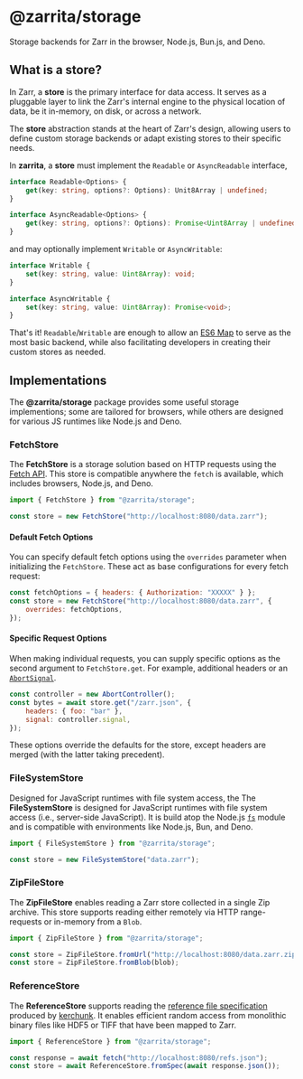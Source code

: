 # @zarrita/storage

Storage backends for Zarr in the browser, Node.js, Bun.js, and Deno.

## What is a store?

In Zarr, a **store** is the primary interface for data access. It serves as a
pluggable layer to link the Zarr's internal engine to the physical location of
data, be it in-memory, on disk, or across a network.

The **store** abstraction stands at the heart of Zarr's design, allowing users
to define custom storage backends or adapt existing stores to their specific
needs.

In **zarrita**, a **store** must implement the `Readable` or `AsyncReadable`
interface,

```typescript
interface Readable<Options> {
	get(key: string, options?: Options): Unit8Array | undefined;
}

interface AsyncReadable<Options> {
	get(key: string, options?: Options): Promise<Uint8Array | undefined>;
}
```

and may optionally implement `Writable` or `AsyncWritable`:

```typescript
interface Writable {
	set(key: string, value: Uint8Array): void;
}

interface AsyncWritable {
	set(key: string, value: Uint8Array): Promise<void>;
}
```

That's it! `Readable`/`Writable` are enough to allow an
[ES6 Map](https://developer.mozilla.org/en-US/docs/Web/JavaScript/Reference/Global_Objects/Map)
to serve as the most basic backend, while also facilitating developers in
creating their custom stores as needed.

## Implementations

The **@zarrita/storage** package provides some useful storage implementions;
some are tailored for browsers, while others are designed for various JS
runtimes like Node.js and Deno.

### FetchStore <Badge type="tip" text="Readable" />

The **FetchStore** is a storage solution based on HTTP requests using the
[Fetch API](https://developer.mozilla.org/en-US/docs/Web/API/Fetch_API). This
store is compatible anywhere the `fetch` is available, which includes browsers,
Node.js, and Deno.

```javascript
import { FetchStore } from "@zarrita/storage";

const store = new FetchStore("http://localhost:8080/data.zarr");
```

#### Default Fetch Options

You can specify default fetch options using the `overrides` parameter when
initializing the `FetchStore`. These act as base configurations for every fetch
request:

```javascript
const fetchOptions = { headers: { Authorization: "XXXXX" } };
const store = new FetchStore("http://localhost:8080/data.zarr", {
	overrides: fetchOptions,
});
```

#### Specific Request Options

When making individual requests, you can supply specific options as the second
argument to `FetchStore.get`. For example, additional headers or an
[`AbortSignal`](https://developer.mozilla.org/en-US/docs/Web/API/AbortSignal).

```javascript
const controller = new AbortController();
const bytes = await store.get("/zarr.json", {
	headers: { foo: "bar" },
	signal: controller.signal,
});
```

These options override the defaults for the store, except headers are merged
(with the latter taking precedent).

### FileSystemStore <Badge type="tip" text="Readable" /> <Badge type="tip" text="Writable" />

Designed for JavaScript runtimes with file system access, the The
**FileSystemStore** is designed for JavaScript runtimes with file system access
(i.e., server-side JavaScript). It is build atop the Node.js
[`fs`](https://nodejs.org/api/fs.html) module and is compatible with
environments like Node.js, Bun, and Deno.

```javascript
import { FileSystemStore } from "@zarrita/storage";

const store = new FileSystemStore("data.zarr");
```

### ZipFileStore <Badge type="warning" text="experimental" /> <Badge type="tip" text="Readable" />

The **ZipFileStore** enables reading a Zarr store collected in a single Zip
archive. This store supports reading either remotely via HTTP range-requests or
in-memory from a `Blob`.

```javascript
import { ZipFileStore } from "@zarrita/storage";

const store = ZipFileStore.fromUrl("http://localhost:8080/data.zarr.zip");
const store = ZipFileStore.fromBlob(blob);
```

### ReferenceStore <Badge type="warning" text="experimental" /> <Badge type="tip" text="Readable" />

The **ReferenceStore** supports reading the
[reference file specification](https://fsspec.github.io/kerchunk/spec.html)
produced by [kerchunk](https://github.com/fsspec/kerchunk). It enables efficient
random access from monolithic binary files like HDF5 or TIFF that have been
mapped to Zarr.

```javascript
import { ReferenceStore } from "@zarrita/storage";

const response = await fetch("http://localhost:8080/refs.json");
const store = await ReferenceStore.fromSpec(await response.json());
```
